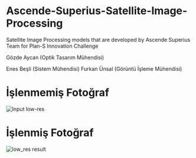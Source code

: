 # Ascende-Superius-Satellite-Image-Processing
Satellite Image Processing models that are developed by Ascende Superius Team for Plan-S Innovation Challenge

Gözde Aycan (Optik Tasarım Mühendisi)

Enes Beşli (Sistem Mühendisi)
Furkan Ünsal (Görüntü İşleme Mühendisi)
# İşlenmemiş Fotoğraf
![Input low-res](https://user-images.githubusercontent.com/89701935/188975559-a9dc9454-e7bd-4dbe-a6b9-81d86482c069.png)
# İşlenmiş Fotoğraf
![low_res result](https://user-images.githubusercontent.com/89701935/188972440-3c31224e-7185-4cda-a6a2-88da8bafc09f.png)

